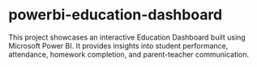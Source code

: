 # powerbi-education-dashboard
This project showcases an interactive Education Dashboard built using Microsoft Power BI. It provides insights into student performance, attendance, homework completion, and parent-teacher communication.
